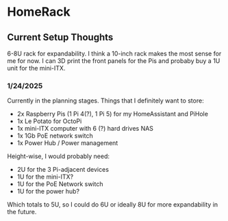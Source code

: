 # HomeRack
## Current Setup Thoughts
6-8U rack for expandability. I think a 10-inch rack makes the most sense for me for now. I can 3D print the front panels for the Pis and probaby buy a 1U unit for the mini-ITX.
### 1/24/2025 
Currently in the planning stages. Things that I definitely want to store:
- 2x Raspberry Pis (1 Pi 4(?), 1 Pi 5) for my HomeAssistant and PiHole
- 1x Le Potato for OctoPi
- 1x mini-ITX computer with 6 (?) hard drives NAS
- 1x 1Gb PoE network switch
- 1x Power Hub / Power management

Height-wise, I would probably need:
- 2U for the 3 Pi-adjacent devices
- 1U for the mini-ITX?
- 1U for the PoE Network switch
- 1U for the power hub?

Which totals to 5U, so I could do 6U or ideally 8U for more expandability in the future.

